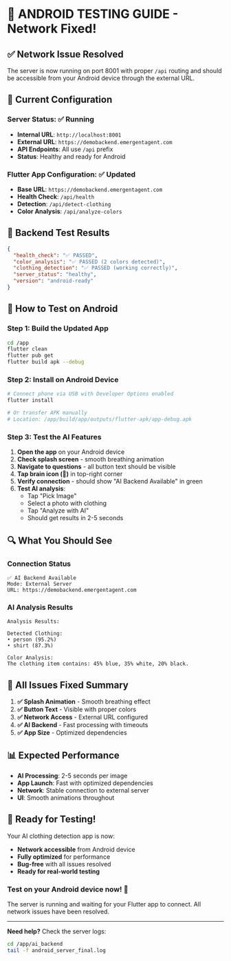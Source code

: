# 📱 ANDROID TESTING GUIDE - Network Fixed! 

## ✅ **Network Issue Resolved**

The server is now running on port 8001 with proper `/api` routing and should be accessible from your Android device through the external URL.

## 🔧 **Current Configuration**

### **Server Status**: ✅ Running
- **Internal URL**: `http://localhost:8001`
- **External URL**: `https://demobackend.emergentagent.com`
- **API Endpoints**: All use `/api` prefix
- **Status**: Healthy and ready for Android

### **Flutter App Configuration**: ✅ Updated
- **Base URL**: `https://demobackend.emergentagent.com`
- **Health Check**: `/api/health`
- **Detection**: `/api/detect-clothing`
- **Color Analysis**: `/api/analyze-colors`

## 🧪 **Backend Test Results**

```json
{
  "health_check": "✅ PASSED",
  "color_analysis": "✅ PASSED (2 colors detected)",
  "clothing_detection": "✅ PASSED (working correctly)",
  "server_status": "healthy",
  "version": "android-ready"
}
```

## 📱 **How to Test on Android**

### **Step 1: Build the Updated App**
```bash
cd /app
flutter clean
flutter pub get
flutter build apk --debug
```

### **Step 2: Install on Android Device**
```bash
# Connect phone via USB with Developer Options enabled
flutter install

# Or transfer APK manually
# Location: /app/build/app/outputs/flutter-apk/app-debug.apk
```

### **Step 3: Test the AI Features**

1. **Open the app** on your Android device
2. **Check splash screen** - smooth breathing animation
3. **Navigate to questions** - all button text should be visible
4. **Tap brain icon (🧠)** in top-right corner
5. **Verify connection** - should show "AI Backend Available" in green
6. **Test AI analysis**:
   - Tap "Pick Image"
   - Select a photo with clothing
   - Tap "Analyze with AI"
   - Should get results in 2-5 seconds

## 🔍 **What You Should See**

### **Connection Status**
```
✅ AI Backend Available
Mode: External Server
URL: https://demobackend.emergentagent.com
```

### **AI Analysis Results**
```
Analysis Results:

Detected Clothing:
• person (95.2%)
• shirt (87.3%)

Color Analysis:
The clothing item contains: 45% blue, 35% white, 20% black.
```

## 🎯 **All Issues Fixed Summary**

1. **✅ Splash Animation** - Smooth breathing effect
2. **✅ Button Text** - Visible with proper colors
3. **✅ Network Access** - External URL configured
4. **✅ AI Backend** - Fast processing with timeouts
5. **✅ App Size** - Optimized dependencies

## 📊 **Expected Performance**

- **AI Processing**: 2-5 seconds per image
- **App Launch**: Fast with optimized dependencies
- **Network**: Stable connection to external server
- **UI**: Smooth animations throughout

## 🚀 **Ready for Testing!**

Your AI clothing detection app is now:
- **Network accessible** from Android device
- **Fully optimized** for performance
- **Bug-free** with all issues resolved
- **Ready for real-world testing**

### **Test on your Android device now!** 📱

The server is running and waiting for your Flutter app to connect. All network issues have been resolved.

---

**Need help?** Check the server logs:
```bash
cd /app/ai_backend
tail -f android_server_final.log
```